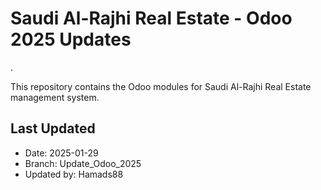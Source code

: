 # Saudi Al-Rajhi Real Estate - Odoo 2025 Updates
.

This repository contains the Odoo modules for Saudi Al-Rajhi Real Estate management system.

## Last Updated
- Date: 2025-01-29
- Branch: Update_Odoo_2025
- Updated by: Hamads88
